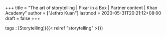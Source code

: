 +++
title = "The art of storytelling | Pixar in a Box | Partner content | Khan Academy"
author = ["Jethro Kuan"]
lastmod = 2020-05-31T20:21:12+08:00
draft = false
+++

tags
: [Storytelling]({{< relref "storytelling" >}})
